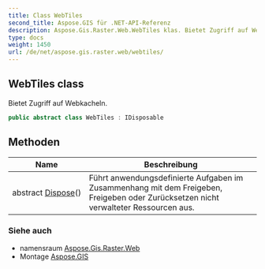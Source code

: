 ```yaml
---
title: Class WebTiles
second_title: Aspose.GIS für .NET-API-Referenz
description: Aspose.Gis.Raster.Web.WebTiles klas. Bietet Zugriff auf Webkacheln.
type: docs
weight: 1450
url: /de/net/aspose.gis.raster.web/webtiles/
---
```

## WebTiles class

Bietet Zugriff auf Webkacheln.

```csharp
public abstract class WebTiles : IDisposable
```

## Methoden

| Name | Beschreibung |
| --- | --- |
| abstract [Dispose](../../aspose.gis.raster.web/webtiles/dispose/)() | Führt anwendungsdefinierte Aufgaben im Zusammenhang mit dem Freigeben, Freigeben oder Zurücksetzen nicht verwalteter Ressourcen aus. |

### Siehe auch

* namensraum [Aspose.Gis.Raster.Web](../../aspose.gis.raster.web/)
* Montage [Aspose.GIS](../../)


